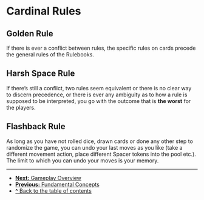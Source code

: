 # Cardinal Rules

## Golden Rule

If there is ever a conflict between rules, the specific rules on cards precede the general rules of the Rulebooks.

## Harsh Space Rule

If there’s still a conflict, two rules seem equivalent or there is no clear way to discern precedence, or there is ever any ambiguity as to how a rule
is supposed to be interpreted, you go with the outcome that is **the worst** for the players.

## Flashback Rule

As long as you have not rolled dice, drawn cards or done any other step to randomize the game, you can undo your last moves as you like (take
a different movement action, place different Spacer tokens into the pool etc.). The limit to which you can undo your moves is your memory.

---

- [**Next:** Gameplay Overview](gameplay-overview.md)
- [**Previous:** Fundamental Concepts](fundamental-concepts.md)
- [**^** Back to the table of contents](README.md) 